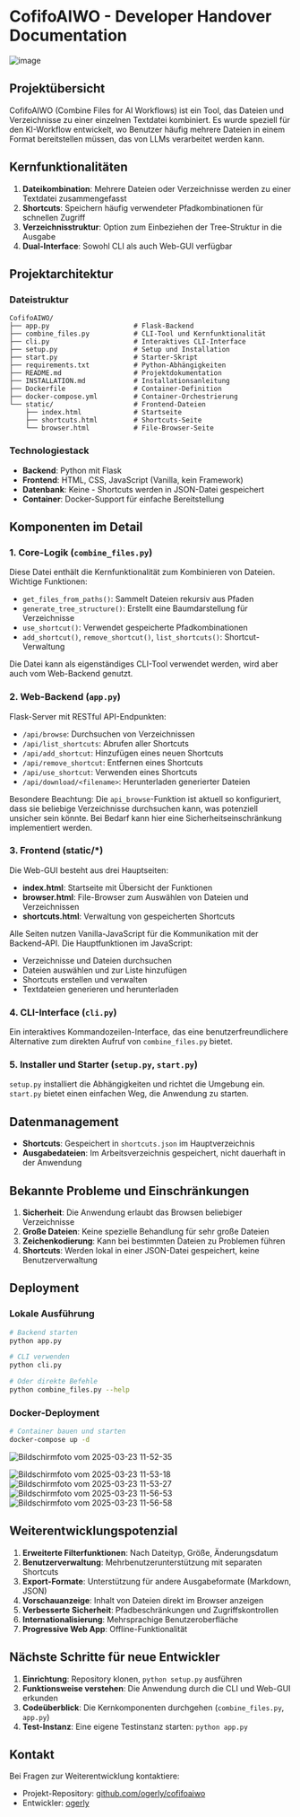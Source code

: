 # CofifoAIWO - Developer Handover Documentation


![image](https://github.com/user-attachments/assets/ab068ea5-e7e1-422a-a1ce-d5461acfc933)

## Projektübersicht

CofifoAIWO (Combine Files for AI Workflows) ist ein Tool, das Dateien und Verzeichnisse zu einer einzelnen Textdatei kombiniert. Es wurde speziell für den KI-Workflow entwickelt, wo Benutzer häufig mehrere Dateien in einem Format bereitstellen müssen, das von LLMs verarbeitet werden kann.

## Kernfunktionalitäten

1. **Dateikombination**: Mehrere Dateien oder Verzeichnisse werden zu einer Textdatei zusammengefasst
2. **Shortcuts**: Speichern häufig verwendeter Pfadkombinationen für schnellen Zugriff
3. **Verzeichnisstruktur**: Option zum Einbeziehen der Tree-Struktur in die Ausgabe
4. **Dual-Interface**: Sowohl CLI als auch Web-GUI verfügbar

## Projektarchitektur

### Dateistruktur
```
CofifoAIWO/
├── app.py                     # Flask-Backend
├── combine_files.py           # CLI-Tool und Kernfunktionalität
├── cli.py                     # Interaktives CLI-Interface
├── setup.py                   # Setup und Installation
├── start.py                   # Starter-Skript
├── requirements.txt           # Python-Abhängigkeiten
├── README.md                  # Projektdokumentation
├── INSTALLATION.md            # Installationsanleitung
├── Dockerfile                 # Container-Definition
├── docker-compose.yml         # Container-Orchestrierung
└── static/                    # Frontend-Dateien
    ├── index.html             # Startseite
    ├── shortcuts.html         # Shortcuts-Seite
    └── browser.html           # File-Browser-Seite
```

### Technologiestack

- **Backend**: Python mit Flask
- **Frontend**: HTML, CSS, JavaScript (Vanilla, kein Framework)
- **Datenbank**: Keine - Shortcuts werden in JSON-Datei gespeichert
- **Container**: Docker-Support für einfache Bereitstellung

## Komponenten im Detail

### 1. Core-Logik (`combine_files.py`)

Diese Datei enthält die Kernfunktionalität zum Kombinieren von Dateien. Wichtige Funktionen:

- `get_files_from_paths()`: Sammelt Dateien rekursiv aus Pfaden
- `generate_tree_structure()`: Erstellt eine Baumdarstellung für Verzeichnisse
- `use_shortcut()`: Verwendet gespeicherte Pfadkombinationen
- `add_shortcut()`, `remove_shortcut()`, `list_shortcuts()`: Shortcut-Verwaltung

Die Datei kann als eigenständiges CLI-Tool verwendet werden, wird aber auch vom Web-Backend genutzt.

### 2. Web-Backend (`app.py`)

Flask-Server mit RESTful API-Endpunkten:

- `/api/browse`: Durchsuchen von Verzeichnissen
- `/api/list_shortcuts`: Abrufen aller Shortcuts
- `/api/add_shortcut`: Hinzufügen eines neuen Shortcuts
- `/api/remove_shortcut`: Entfernen eines Shortcuts
- `/api/use_shortcut`: Verwenden eines Shortcuts
- `/api/download/<filename>`: Herunterladen generierter Dateien

Besondere Beachtung: Die `api_browse`-Funktion ist aktuell so konfiguriert, dass sie beliebige Verzeichnisse durchsuchen kann, was potenziell unsicher sein könnte. Bei Bedarf kann hier eine Sicherheitseinschränkung implementiert werden.

### 3. Frontend (static/*)

Die Web-GUI besteht aus drei Hauptseiten:

- **index.html**: Startseite mit Übersicht der Funktionen
- **browser.html**: File-Browser zum Auswählen von Dateien und Verzeichnissen
- **shortcuts.html**: Verwaltung von gespeicherten Shortcuts

Alle Seiten nutzen Vanilla-JavaScript für die Kommunikation mit der Backend-API. Die Hauptfunktionen im JavaScript:

- Verzeichnisse und Dateien durchsuchen
- Dateien auswählen und zur Liste hinzufügen
- Shortcuts erstellen und verwalten
- Textdateien generieren und herunterladen

### 4. CLI-Interface (`cli.py`)

Ein interaktives Kommandozeilen-Interface, das eine benutzerfreundlichere Alternative zum direkten Aufruf von `combine_files.py` bietet.

### 5. Installer und Starter (`setup.py`, `start.py`)

`setup.py` installiert die Abhängigkeiten und richtet die Umgebung ein.
`start.py` bietet einen einfachen Weg, die Anwendung zu starten.

## Datenmanagement

- **Shortcuts**: Gespeichert in `shortcuts.json` im Hauptverzeichnis
- **Ausgabedateien**: Im Arbeitsverzeichnis gespeichert, nicht dauerhaft in der Anwendung

## Bekannte Probleme und Einschränkungen

1. **Sicherheit**: Die Anwendung erlaubt das Browsen beliebiger Verzeichnisse
2. **Große Dateien**: Keine spezielle Behandlung für sehr große Dateien
3. **Zeichenkodierung**: Kann bei bestimmten Dateien zu Problemen führen
4. **Shortcuts**: Werden lokal in einer JSON-Datei gespeichert, keine Benutzerverwaltung

## Deployment

### Lokale Ausführung

```bash
# Backend starten
python app.py

# CLI verwenden
python cli.py

# Oder direkte Befehle
python combine_files.py --help
```

### Docker-Deployment

```bash
# Container bauen und starten
docker-compose up -d
```

![Bildschirmfoto vom 2025-03-23 11-52-35](https://github.com/user-attachments/assets/6c4153d4-281c-4e30-9f0b-485744fd3648)

![Bildschirmfoto vom 2025-03-23 11-53-18](https://github.com/user-attachments/assets/c55356b0-0785-4372-a7ab-a1947db3ad8f)
![Bildschirmfoto vom 2025-03-23 11-53-27](https://github.com/user-attachments/assets/c1bc11dd-e514-47b9-a794-748f968a6105)
![Bildschirmfoto vom 2025-03-23 11-56-53](https://github.com/user-attachments/assets/2e6c3864-705c-471a-8446-b59ff3d56689)
![Bildschirmfoto vom 2025-03-23 11-56-58](https://github.com/user-attachments/assets/b3b2d26a-c181-420a-a860-f8fd762c49dc)






## Weiterentwicklungspotenzial

1. **Erweiterte Filterfunktionen**: Nach Dateityp, Größe, Änderungsdatum
2. **Benutzerverwaltung**: Mehrbenutzerunterstützung mit separaten Shortcuts
3. **Export-Formate**: Unterstützung für andere Ausgabeformate (Markdown, JSON)
4. **Vorschauanzeige**: Inhalt von Dateien direkt im Browser anzeigen
5. **Verbesserte Sicherheit**: Pfadbeschränkungen und Zugriffskontrollen
6. **Internationalisierung**: Mehrsprachige Benutzeroberfläche
7. **Progressive Web App**: Offline-Funktionalität

## Nächste Schritte für neue Entwickler

1. **Einrichtung**: Repository klonen, `python setup.py` ausführen
2. **Funktionsweise verstehen**: Die Anwendung durch die CLI und Web-GUI erkunden
3. **Codeüberblick**: Die Kernkomponenten durchgehen (`combine_files.py`, `app.py`)
4. **Test-Instanz**: Eine eigene Testinstanz starten: `python app.py`

## Kontakt

Bei Fragen zur Weiterentwicklung kontaktiere: 
- Projekt-Repository: [github.com/ogerly/cofifoaiwo](https://github.com/ogerly/cofifoaiwo)
- Entwickler: [ogerly](https://github.com/ogerly)
